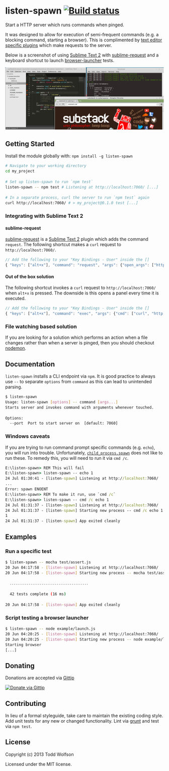# listen-spawn [![Build status](https://travis-ci.org/twolfson/listen-spawn.png)](https://travis-ci.org/twolfson/listen-spawn)

Start a HTTP server which runs commands when pinged.

It was designed to allow for execution of semi-frequent commands (e.g. a blocking command, starting a browser). This is complimented by [text editor specific plugins][plugins] which make requests to the server.

Below is a screenshot of using [Sublime Text 2][subl] with [sublime-request][request] and a keyboard shortcut to launch [browser-launcher][launcher] tests.

![Sublime Text 2 using sublime-request and browser-launcher][screenshot]

[plugins]: #sublime-text-plugin
[subl]: http://sublimetext.com/
[screenshot]: screenshot.png
[launcher]: https://github.com/substack/browser-launcher

## Getting Started
Install the module globally with: `npm install -g listen-spawn`

```sh
# Navigate to your working directory
cd my_project

# Set up listen-spawn to run `npm test`
listen-spawn -- npm test # Listening at http://localhost:7060/ [...]

# In a separate process, curl the server to run `npm test` again
curl http://localhost:7060/ # > my_project@0.1.0 test [...]
```

### Integrating with Sublime Text 2
#### sublime-request
[sublime-request][request] is a [Sublime Text 2][subl] plugin which adds the command `request`. The following shortcut makes a `curl` request to `http://localhost:7060/`.

```js
// Add the following to your "Key Bindings - User" inside the []
{ "keys": ["alt+x"], "command": "request", "args": {"open_args": ["http://localhost:7060/"]} }
```

[request]: https://github.com/twolfson/sublime-request

#### Out of the box solution
The following shortcut invokes a `curl` request to `http://localhost:7060/` when `alt+x` is pressed. The downside is this opens a panel every time it is executed.

```js
// Add the following to your "Key Bindings - User" inside the []
{ "keys": ["alt+x"], "command": "exec", "args": {"cmd": ["curl", "http://localhost:7060/"]} }
```

### File watching based solution
If you are looking for a solution which performs an action when a file changes rather than when a server is pinged, then you should checkout [nodemon][].

[nodemon]: https://github.com/remy/nodemon

## Documentation
`listen-spawn` installs a CLI endpoint via `npm`. It is good practice to always use `--` to separate `options` from `command` as this can lead to unintended parsing.

```sh
$ listen-spawn
Usage: listen-spawn [options] -- command [args...]
Starts server and invokes command with arguments whenever touched.

Options:
  --port  Port to start server on  [default: 7060]
```

### Windows caveats
If you are trying to run command prompt specific commands (e.g. `echo`), you will run into trouble. Unfortunately, [`child_process.spawn`][cp-spawn] does not like to run these. To remedy this, you will need to run it via `cmd /c`.

```bat
E:\listen-spawn> REM This will fail
E:\listen-spawn> listen-spawn -- echo 1
24 Jul 01:30:41 - [listen-spawn] Listening at http://localhost:7060/
...
Error: spawn ENOENT
E:\listen-spawn> REM To make it run, use `cmd /c`
E:\listen-spawn> listen-spawn -- cmd /c echo 1
24 Jul 01:31:37 - [listen-spawn] Listening at http://localhost:7060/
24 Jul 01:31:37 - [listen-spawn] Starting new process -- cmd /c echo 1
1
24 Jul 01:31:37 - [listen-spawn] App exited cleanly
```

[cp-spawn]: http://nodejs.org/api/child_process.html#child_process_child_process_spawn_command_args_options

## Examples
### Run a specific test
```sh
$ listen-spawn -- mocha test/assert.js
20 Jun 04:17:58 - [listen-spawn] Listening at http://localhost:7060/
20 Jun 04:17:58 - [listen-spawn] Starting new process -- mocha test/assert.js

  ․․․․․․․․․․․․․․․․․․․․․․․․․․․․․․․․․․․․․․․․․․

  42 tests complete (16 ms)

20 Jun 04:17:58 - [listen-spawn] App exited cleanly
```

### Script testing a browser launcher
```sh
$ listen-spawn -- node example/launch.js
20 Jun 04:20:25 - [listen-spawn] Listening at http://localhost:7060/
20 Jun 04:20:25 - [listen-spawn] Starting new process -- node example/launch.js
Starting browser
[...]
```

## Donating
Donations are accepted via [Gittip][gittip]

[![Donate via Gittip](http://badgr.co/gittip/twolfson.png)][gittip]

[gittip]: https://www.gittip.com/twolfson/

## Contributing
In lieu of a formal styleguide, take care to maintain the existing coding style. Add unit tests for any new or changed functionality. Lint via [grunt](https://github.com/gruntjs/grunt) and test via `npm test`.

## License
Copyright (c) 2013 Todd Wolfson

Licensed under the MIT license.
